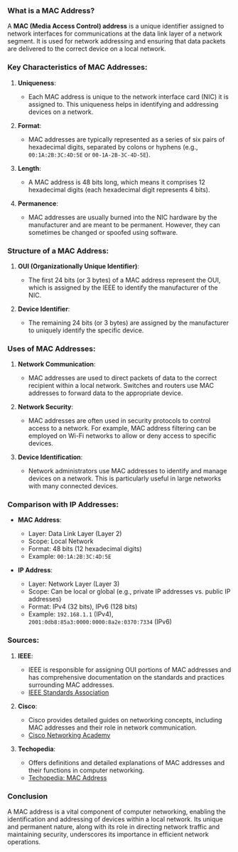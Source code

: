 ### What is a MAC Address?

A **MAC (Media Access Control) address** is a unique identifier assigned to network interfaces for communications at the data link layer of a network segment. It is used for network addressing and ensuring that data packets are delivered to the correct device on a local network.

### Key Characteristics of MAC Addresses:

1. **Uniqueness**:
   - Each MAC address is unique to the network interface card (NIC) it is assigned to. This uniqueness helps in identifying and addressing devices on a network.

2. **Format**:
   - MAC addresses are typically represented as a series of six pairs of hexadecimal digits, separated by colons or hyphens (e.g., `00:1A:2B:3C:4D:5E` or `00-1A-2B-3C-4D-5E`).

3. **Length**:
   - A MAC address is 48 bits long, which means it comprises 12 hexadecimal digits (each hexadecimal digit represents 4 bits).

4. **Permanence**:
   - MAC addresses are usually burned into the NIC hardware by the manufacturer and are meant to be permanent. However, they can sometimes be changed or spoofed using software.

### Structure of a MAC Address:

1. **OUI (Organizationally Unique Identifier)**:
   - The first 24 bits (or 3 bytes) of a MAC address represent the OUI, which is assigned by the IEEE to identify the manufacturer of the NIC.

2. **Device Identifier**:
   - The remaining 24 bits (or 3 bytes) are assigned by the manufacturer to uniquely identify the specific device.

### Uses of MAC Addresses:

1. **Network Communication**:
   - MAC addresses are used to direct packets of data to the correct recipient within a local network. Switches and routers use MAC addresses to forward data to the appropriate device.

2. **Network Security**:
   - MAC addresses are often used in security protocols to control access to a network. For example, MAC address filtering can be employed on Wi-Fi networks to allow or deny access to specific devices.

3. **Device Identification**:
   - Network administrators use MAC addresses to identify and manage devices on a network. This is particularly useful in large networks with many connected devices.

### Comparison with IP Addresses:

- **MAC Address**:
  - Layer: Data Link Layer (Layer 2)
  - Scope: Local Network
  - Format: 48 bits (12 hexadecimal digits)
  - Example: `00:1A:2B:3C:4D:5E`

- **IP Address**:
  - Layer: Network Layer (Layer 3)
  - Scope: Can be local or global (e.g., private IP addresses vs. public IP addresses)
  - Format: IPv4 (32 bits), IPv6 (128 bits)
  - Example: `192.168.1.1` (IPv4), `2001:0db8:85a3:0000:0000:8a2e:0370:7334` (IPv6)

### Sources:

1. **IEEE**:
   - IEEE is responsible for assigning OUI portions of MAC addresses and has comprehensive documentation on the standards and practices surrounding MAC addresses.
   - [IEEE Standards Association](https://standards.ieee.org/)

2. **Cisco**:
   - Cisco provides detailed guides on networking concepts, including MAC addresses and their role in network communication.
   - [Cisco Networking Academy](https://www.cisco.com/c/en/us/solutions/enterprise-networks/what-is-ethernet.html)

3. **Techopedia**:
   - Offers definitions and detailed explanations of MAC addresses and their functions in computer networking.
   - [Techopedia: MAC Address](https://www.techopedia.com/definition/5417/media-access-control-address-mac-address)

### Conclusion

A MAC address is a vital component of computer networking, enabling the identification and addressing of devices within a local network. Its unique and permanent nature, along with its role in directing network traffic and maintaining security, underscores its importance in efficient network operations.